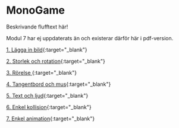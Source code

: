 # MonoGame

Beskrivande flufftext här!

Modul 7 har ej uppdaterats än och existerar därför här i pdf-version.

[1. Lägga in bild](monoguide-old-pdf/01%20MG%20Lägga%20in%20Bild.pdf){:target="_blank"}

[2. Storlek och rotation](monoguide-old-pdf/02%20MG%20Storlek%20och%20Rotation.pdf){:target="_blank"}

[3. Rörelse ](monoguide-old-pdf/03%20MG%20Rörelse.pdf){:target="_blank"}

[4. Tangentbord och mus](monoguide-old-pdf/04%20MG%20Tangentbord%20och%20Mus.pdf){:target="_blank"}

[5. Text och ljud](monoguide-old-pdf/05%20MG%20Text%20och%20Ljud.pdf){:target="_blank"}

[6. Enkel kollision](monoguide-old-pdf/06%20MG%20Enkel%20Kollision.pdf){:target="_blank"}

[7. Enkel animation](monoguide-old-pdf/07%20MG%20Enkel%20Animering.pdf){:target="_blank"}



